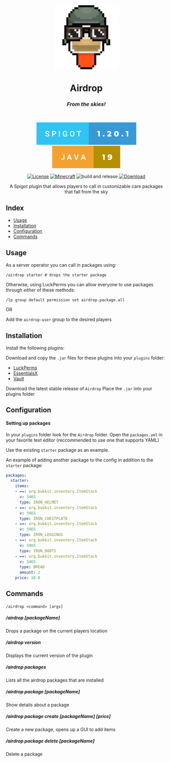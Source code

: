 <div style="text-align: center;" align="center">

<img src="readme/banner.png" height="200px" width="200px"/>

<h1>Airdrop</h1>

<h3> <i> From the skies! </i> </h3>

<br />

![Spigot SVG](readme/spigot-1.20.1.svg) ![Java SVG](readme/java-19.svg)

[![License](https://img.shields.io/badge/license-MIT-blue.svg)](LICENSE)
[![Minecraft](https://img.shields.io/badge/Minecraft-1.16+-brightgreen.svg)](https://www.minecraft.net) ![build and release](https://github.com/LukeMccon/Airdrop/actions/workflows/main.yml/badge.svg) [![Download](https://img.shields.io/badge/download-latest-brightgreen.svg)](https://github.com/LukeMccon/Airdrop/releases/latest)

A Spigot plugin that allows players to call in customizable care packages that fall from the sky

</div>

## Index

- [Usage](#usage)
- [Installation](#installation)
- [Configuration](#configuration)
- [Commands](#commands)

## Usage

As a server operator you can call in packages using:

```
/airdrop starter # drops the starter package
```

Otherwise, using LuckPerms you can allow everyone to use packages through _either_ of these methods:

```
/lp group default permission set airdrop.package.all
```

OR

Add the `airdrop-user` group to the desired players

## Installation

Install the following plugins:

Download and copy the `.jar` files for these plugins into your `plugins` folder:

- [LuckPerms](https://luckperms.net/)
- [EssentialsX](https://essentialsx.net/)
- [Vault](https://github.com/milkbowl/Vault)

Download the latest stable release of `Airdrop`
Place the `.jar` into your plugins folder

## Configuration

#### Setting up packages

In your `plugins` folder look for the `Airdrop` folder.
Open the `packages.yml` in your favorite text editor (reccommended to use one that supports YAML)

Use the existing `starter` package as an example.

An example of adding another package to the config in addition to the `starter` package:

```yaml
packages:
  starter:
    items:
    - ==: org.bukkit.inventory.ItemStack
      v: 3465
      type: IRON_HELMET
    - ==: org.bukkit.inventory.ItemStack
      v: 3465
      type: IRON_CHESTPLATE
    - ==: org.bukkit.inventory.ItemStack
      v: 3465
      type: IRON_LEGGINGS
    - ==: org.bukkit.inventory.ItemStack
      v: 3465
      type: IRON_BOOTS
    - ==: org.bukkit.inventory.ItemStack
      v: 3465
      type: BREAD
      amount: 2
    price: 10.0
```

## Commands

`/airdrop <command> [args]`

##### /airdrop [packageName]

Drops a package on the current players location

##### /airdrop version

Displays the current version of the plugin

##### /airdrop packages

Lists all the airdrop packages that are installed

##### /airdrop package [packageName]

Show details about a package

##### /airdrop package create [packageName] [price]

Create a new package, opens up a GUI to add items

##### /airdrop package delete [packageName]

Delete a package
